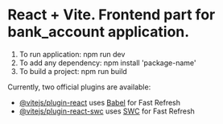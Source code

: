 # React + Vite. Frontend part for bank_account application.

1) To run application: npm run dev
2) To add any dependency: npm install 'package-name'
3) To build a project: npm run build



Currently, two official plugins are available:
- [@vitejs/plugin-react](https://github.com/vitejs/vite-plugin-react/blob/main/packages/plugin-react/README.md) uses [Babel](https://babeljs.io/) for Fast Refresh
- [@vitejs/plugin-react-swc](https://github.com/vitejs/vite-plugin-react-swc) uses [SWC](https://swc.rs/) for Fast Refresh
